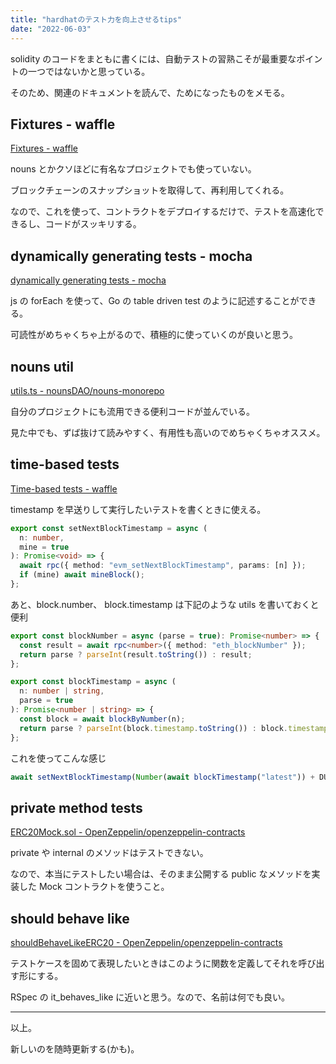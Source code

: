 ```yaml
---
title: "hardhatのテスト力を向上させるtips"
date: "2022-06-03"
---
```


solidity のコードをまともに書くには、自動テストの習熟こそが最重要なポイントの一つではないかと思っている。

そのため、関連のドキュメントを読んで、ためになったものをメモる。

## Fixtures - waffle

[Fixtures - waffle](https://ethereum-waffle.readthedocs.io/en/latest/fixtures.html)

nouns とかクソほどに有名なプロジェクトでも使っていない。

ブロックチェーンのスナップショットを取得して、再利用してくれる。

なので、これを使って、コントラクトをデプロイするだけで、テストを高速化できるし、コードがスッキリする。

## dynamically generating tests - mocha

[dynamically generating tests - mocha](https://mochajs.org/#dynamically-generating-tests)

js の forEach を使って、Go の table driven test のように記述することができる。

可読性がめちゃくちゃ上がるので、積極的に使っていくのが良いと思う。

## nouns util

[utils.ts - nounsDAO/nouns-monorepo](https://github.com/nounsDAO/nouns-monorepo/blob/master/packages/nouns-contracts/test/utils.ts)

自分のプロジェクトにも流用できる便利コードが並んでいる。

見た中でも、ずば抜けて読みやすく、有用性も高いのでめちゃくちゃオススメ。

## time-based tests

[Time-based tests - waffle](https://ethereum-waffle.readthedocs.io/en/latest/migration-guides.html?highlight=timestamp#time-based-tests)

timestamp を早送りして実行したいテストを書くときに使える。

```typescript
export const setNextBlockTimestamp = async (
  n: number,
  mine = true
): Promise<void> => {
  await rpc({ method: "evm_setNextBlockTimestamp", params: [n] });
  if (mine) await mineBlock();
};
```

あと、block.number、 block.timestamp は下記のような utils を書いておくと便利

```typescript
export const blockNumber = async (parse = true): Promise<number> => {
  const result = await rpc<number>({ method: "eth_blockNumber" });
  return parse ? parseInt(result.toString()) : result;
};

export const blockTimestamp = async (
  n: number | string,
  parse = true
): Promise<number | string> => {
  const block = await blockByNumber(n);
  return parse ? parseInt(block.timestamp.toString()) : block.timestamp;
};
```

これを使ってこんな感じ

```typescript
await setNextBlockTimestamp(Number(await blockTimestamp("latest")) + DURATION);
```

## private method tests

[ERC20Mock.sol - OpenZeppelin/openzeppelin-contracts](https://github.com/OpenZeppelin/openzeppelin-contracts/blob/master/contracts/mocks/ERC20Mock.sol)

private や internal のメソッドはテストできない。

なので、本当にテストしたい場合は、そのまま公開する public なメソッドを実装した Mock コントラクトを使うこと。

## should behave like

[shouldBehaveLikeERC20 - OpenZeppelin/openzeppelin-contracts](https://github.com/OpenZeppelin/openzeppelin-contracts/blob/master/test/token/ERC20/ERC20.behavior.js#L5-L189)

テストケースを固めて表現したいときはこのように関数を定義してそれを呼び出す形にする。

RSpec の it_behaves_like に近いと思う。なので、名前は何でも良い。

---

以上。

新しいのを随時更新する(かも)。
